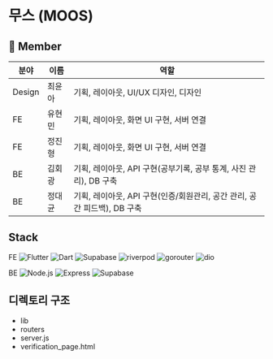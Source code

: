 # 무스 (MOOS)

## 📍 Member

| 분야    | 이름    | 역할 |
|--------|--------|----------------------------------------------------------------------------------------------------------------------------------|
| Design | 최윤아 | 기획, 레이아웃, UI/UX 디자인, 디자인                                                                                         |
| FE     | 유현민 | 기획, 레이아웃, 화면 UI 구현, 서버 연결                                                  |
| FE     | 정진형 | 기획, 레이아웃, 화면 UI 구현, 서버 연결                                             |
| BE     | 김회광 | 기획, 레이아웃, API 구현(공부기록, 공부 통계, 사진 관리), DB 구축                                                            |
| BE     | 정대균 | 기획, 레이아웃, API 구현(인증/회원관리, 공간 관리, 공간 피드백), DB 구축                                                                 |

## Stack

FE ![Flutter](https://img.shields.io/badge/Flutter-02569B?style=flat&logo=flutter&logoColor=white) 
  ![Dart](https://img.shields.io/badge/Dart-0175C2?style=flat&logo=dart&logoColor=white) 
  ![Supabase](https://img.shields.io/badge/Supabase-3ECF8E?style=flat&logo=supabase&logoColor=white) 
  ![riverpod](https://img.shields.io/badge/riverpod-78C257?style=flat) 
  ![gorouter](https://img.shields.io/badge/gorouter-02569B?style=flat) 
  ![dio](https://img.shields.io/badge/dio-007AFF?style=flat)
  
BE ![Node.js](https://img.shields.io/badge/Node.js-339933?style=flat&logo=nodedotjs&logoColor=white) 
  ![Express](https://img.shields.io/badge/Express-000000?style=flat&logo=express&logoColor=white) 
  ![Supabase](https://img.shields.io/badge/Supabase-3ECF8E?style=flat&logo=supabase&logoColor=white) 



## 디렉토리 구조
- lib  
- routers
- server.js
- verification_page.html
 
